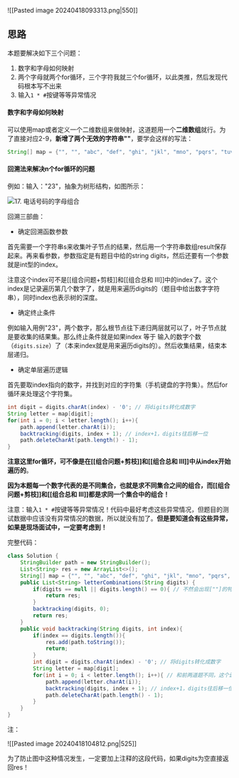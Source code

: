 ![[Pasted image 20240418093313.png|550]]

## 思路

本题要解决如下三个问题：

1. 数字和字母如何映射
2. 两个字母就两个for循环，三个字符我就三个for循环，以此类推，然后发现代码根本写不出来
3. 输入`1 * #`按键等等异常情况

#### 数字和字母如何映射

可以使用map或者定义一个二维数组来做映射，这道题用一个**二维数组**就行。为了直接对应2-9，**新增了两个无效的字符串""**，要学会这样的写法：

```java
String[] map = {"", "", "abc", "def", "ghi", "jkl", "mno", "pqrs", "tuv", "wxyz"};
```

#### 回溯法来解决n个for循环的问题

例如：输入："23"，抽象为树形结构，如图所示：

![17. 电话号码的字母组合](https://code-thinking-1253855093.file.myqcloud.com/pics/20201123200304469.png)

回溯三部曲：

- 确定回溯函数参数

首先需要一个字符串s来收集叶子节点的结果，然后用一个字符串数组result保存起来。再来看参数，参数指定是有题目中给的string digits，然后还要有一个参数就是int型的index。

注意这个index可不是[[组合问题+剪枝]]和[[组合总和 III]]中的index了。这个index是记录遍历第几个数字了，就是用来遍历digits的（题目中给出数字字符串），同时index也表示树的深度。

- 确定终止条件

例如输入用例"23"，两个数字，那么根节点往下递归两层就可以了，叶子节点就是要收集的结果集。那么终止条件就是如果index 等于 输入的数字个数（`digits.size`）了（本来index就是用来遍历digits的）。然后收集结果，结束本层递归。

- 确定单层遍历逻辑

首先要取index指向的数字，并找到对应的字符集（手机键盘的字符集）。然后for循环来处理这个字符集。

```java
int digit = digits.charAt(index) - '0'; // 将digits转化成数字
String letter = map[digit];
for(int i = 0; i < letter.length(); i++){ 
    path.append(letter.charAt(i));
    backtracking(digits, index + 1); // index+1，digits往后移一位 
    path.deleteCharAt(path.length() - 1);
}
```  

**注意这里for循环，可不像是在[[组合问题+剪枝]]和[[组合总和 III]]中从index开始遍历的**。

**因为本题每一个数字代表的是不同集合，也就是求不同集合之间的组合，而[[组合问题+剪枝]]和[[组合总和 III]]都是求同一个集合中的组合！**

注意：输入`1 * #`按键等等异常情况！代码中最好考虑这些异常情况，但题目的测试数据中应该没有异常情况的数据，所以就没有加了。**但是要知道会有这些异常，如果是现场面试中，一定要考虑到！**

完整代码：

```java
class Solution {
    StringBuilder path = new StringBuilder();
    List<String> res = new ArrayList<>();
    String[] map = {"", "", "abc", "def", "ghi", "jkl", "mno", "pqrs", "tuv", "wxyz"};
    public List<String> letterCombinations(String digits) {
        if(digits == null || digits.length() == 0){ // 不然会出现[""]的特殊情况
            return res;
        }
        backtracking(digits, 0);
        return res;
    }
    public void backtracking(String digits, int index){
        if(index == digits.length()){
            res.add(path.toString());
            return;
        }
        int digit = digits.charAt(index) - '0'; // 将digits转化成数字
        String letter = map[digit];
        for(int i = 0; i < letter.length(); i++){ // 和前两道题不同，这个i不用从index开始，因为不用在同一集合去重元素，这个是在两个集合中取元素
            path.append(letter.charAt(i));
            backtracking(digits, index + 1); // index+1，digits往后移一位 
            path.deleteCharAt(path.length() - 1);
        }
    }
}
```

注：

![[Pasted image 20240418104812.png|525]]

为了防止图中这种情况发生，一定要加上注释的这段代码，如果digits为空直接返回res！